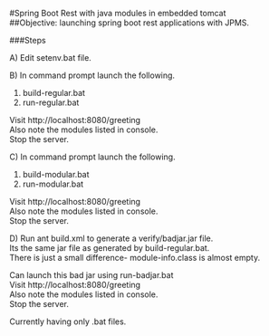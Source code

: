 #Spring Boot Rest with java modules in embedded tomcat  
##Objective: launching spring boot rest applications with JPMS.

###Steps

A) Edit setenv.bat file.  

B) In command prompt launch the following.
1. build-regular.bat
2. run-regular.bat

Visit http://localhost:8080/greeting  
Also note the modules listed in console.  
Stop the server.  

C) In command prompt launch the following.  
1. build-modular.bat  
2. run-modular.bat  

Visit http://localhost:8080/greeting  
Also note the modules listed in console.  
Stop the server. 

D) Run ant build.xml to generate a verify/badjar.jar file.  
Its the same jar file as generated by  build-regular.bat.  
There is just a small difference-
module-info.class is almost empty.

Can launch this bad jar using run-badjar.bat  
Visit http://localhost:8080/greeting  
Also note the modules listed in console.  
Stop the server. 

Currently having only .bat files.


